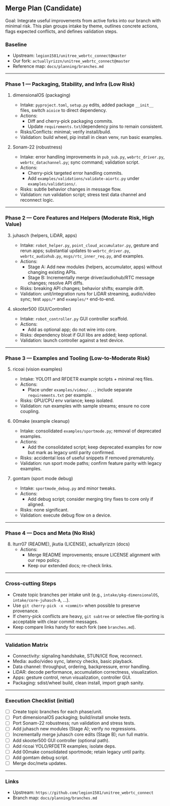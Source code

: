 ## Merge Plan (Candidate)

Goal: Integrate useful improvements from active forks into our branch with minimal risk. This plan groups intake by theme, outlines concrete actions, flags expected conflicts, and defines validation steps.

### Baseline
- Upstream: `legion1581/unitree_webrtc_connect@master`
- Our fork: `actuallyrizzn/unitree_webrtc_connect@master`
- Reference map: `docs/planning/branches.md`

---

### Phase 1 — Packaging, Stability, and Infra (Low Risk)
1. dimensionalOS (packaging)
   - Intake: `pyproject.toml`, `setup.py` edits, added package `__init__` files, switch `aioice` to direct dependency.
   - Actions:
     - Diff and cherry-pick packaging commits.
     - Update `requirements.txt`/dependency pins to remain consistent.
   - Risks/Conflicts: minimal; verify install/build.
   - Validation: build wheel, pip install in clean venv, run basic examples.

2. Sonam-22 (robustness)
   - Intake: error handling improvements in `pub_sub.py`, `webrtc_driver.py`, `webrtc_datachannel.py`; sync command; validation script.
   - Actions:
     - Cherry-pick targeted error handling commits.
     - Add `examples/validations/validate-aiortc.py` under `examples/validations/`.
   - Risks: subtle behavior changes in message flow.
   - Validation: run validation script; stress test data channel and reconnect logic.

---

### Phase 2 — Core Features and Helpers (Moderate Risk, High Value)
3. juhasch (helpers, LiDAR, apps)
   - Intake: `robot_helper.py`, `point_cloud_accumulator.py`, gesture and rerun apps; substantial updates to `webrtc_driver.py`, `webrtc_audiohub.py`, `msgs/rtc_inner_req.py`, and examples.
   - Actions:
     - Stage A: Add new modules (helpers, accumulator, apps) without changing existing APIs.
     - Stage B: Incrementally merge driver/audiohub/RTC message changes; resolve API diffs.
   - Risks: breaking API changes; behavior shifts; example drift.
   - Validation: unit/integration runs for LiDAR streaming, audio/video sync; test `apps/*` and `examples/*` end-to-end.

4. skooter500 (GUI/Controller)
   - Intake: `robot_controller.py` GUI controller scaffold.
   - Actions:
     - Add as optional app; do not wire into core.
   - Risks: dependency bloat if GUI libs are added; keep optional.
   - Validation: launch controller against a test device.

---

### Phase 3 — Examples and Tooling (Low-to-Moderate Risk)
5. ricoai (vision examples)
   - Intake: YOLO11 and RFDETR example scripts + minimal req files.
   - Actions:
     - Place under `examples/video/...`; include separate `requirements.txt` per example.
   - Risks: GPU/CPU env variance; keep isolated.
   - Validation: run examples with sample streams; ensure no core coupling.

6. 00make (example cleanup)
   - Intake: consolidated `examples/sportmode.py`; removal of deprecated examples.
   - Actions:
     - Add the consolidated script; keep deprecated examples for now but mark as legacy until parity confirmed.
   - Risks: accidental loss of useful snippets if removed prematurely.
   - Validation: run sport mode paths; confirm feature parity with legacy examples.

7. gomtam (sport mode debug)
   - Intake: `sportmode_debug.py` and minor tweaks.
   - Actions:
     - Add debug script; consider merging tiny fixes to core only if aligned.
   - Risks: none significant.
   - Validation: execute debug flow on a device.

---

### Phase 4 — Docs and Meta (No Risk)
8. lturr07 (README), jkutia (LICENSE), actuallyrizzn (docs)
   - Actions:
     - Merge README improvements; ensure LICENSE alignment with our repo policy.
     - Keep our extended docs; re-check links.

---

### Cross-cutting Steps
- Create topic branches per intake unit (e.g., `intake/pkg-dimensionalOS`, `intake/core-juhasch-A`, ...).
- Use `git cherry-pick -x <commit>` when possible to preserve provenance.
- If cherry-pick conflicts are heavy, `git subtree` or selective file-porting is acceptable with clear commit messages.
- Keep compare links handy for each fork (see `branches.md`).

---

### Validation Matrix
- Connectivity: signaling handshake, STUN/ICE flow, reconnect.
- Media: audio/video sync, latency checks, basic playback.
- Data channel: throughput, ordering, backpressure, error handling.
- LiDAR: decode performance, accumulation correctness, visualization.
- Apps: gesture control, rerun visualization, controller GUI.
- Packaging: sdist/wheel build, clean install, import graph sanity.

---

### Execution Checklist (initial)
- [ ] Create topic branches for each phase/unit.
- [ ] Port dimensionalOS packaging; build/install smoke tests.
- [ ] Port Sonam-22 robustness; run validation and stress tests.
- [ ] Add juhasch new modules (Stage A); verify no regressions.
- [ ] Incrementally merge juhasch core edits (Stage B); run full matrix.
- [ ] Add skooter500 GUI controller (optional path).
- [ ] Add ricoai YOLO/RFDETR examples; isolate deps.
- [ ] Add 00make consolidated sportmode; retain legacy until parity.
- [ ] Add gomtam debug script.
- [ ] Merge doc/meta updates.

---

### Links
- Upstream: `https://github.com/legion1581/unitree_webrtc_connect`
- Branch map: `docs/planning/branches.md`


